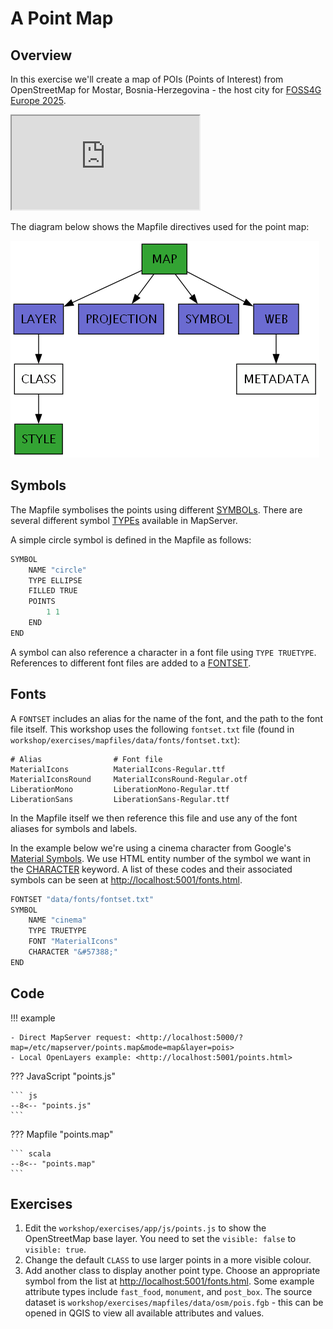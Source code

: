 # A Point Map

## Overview

In this exercise we'll create a map of POIs (Points of Interest) from OpenStreetMap for Mostar, Bosnia-Herzegovina - the host
city for [FOSS4G Europe 2025](https://2025.europe.foss4g.org/).

<div class="map">
  <iframe src="https://geographika.github.io/getting-started-with-mapserver-demo/points.html"></iframe>
</div>

The diagram below shows the Mapfile directives used for the point map:

![Mapfile classes used in the Points map](../assets/images/point-map-classes.png "Mapfile Classes")

## Symbols

The Mapfile symbolises the points using different [SYMBOLs](https://mapserver.org/mapfile/symbol.html). There are several different symbol [TYPEs](https://mapserver.org/mapfile/symbol.html#mapfile-symbol-type) available in MapServer.

A simple circle symbol is defined in the Mapfile as follows:

```scala
SYMBOL
    NAME "circle"
    TYPE ELLIPSE
    FILLED TRUE
    POINTS
        1 1
    END
END
```

A symbol can also reference a character in a font file using `TYPE TRUETYPE`. References to different font files are added to a [FONTSET](https://mapserver.org/mapfile/fontset.html).

## Fonts

A `FONTSET` includes an alias for the name of the font, and the path to the font file itself. This workshop uses the following `fontset.txt` file (found in `workshop/exercises/mapfiles/data/fonts/fontset.txt`):

```
# Alias                # Font file
MaterialIcons          MaterialIcons-Regular.ttf
MaterialIconsRound     MaterialIconsRound-Regular.otf
LiberationMono         LiberationMono-Regular.ttf
LiberationSans         LiberationSans-Regular.ttf
```

In the Mapfile itself we then reference this file and use any of the font aliases for symbols and labels. 

In the example below we're using a
cinema character from Google's [Material Symbols](https://fonts.google.com/icons).
We use HTML entity number of the symbol we want in the [CHARACTER](https://mapserver.org/mapfile/symbol.html#mapfile-symbol-character) keyword.
A list of these codes and their associated symbols can be seen at [http://localhost:5001/fonts.html](http://localhost:5001/fonts.html).

```scala
FONTSET "data/fonts/fontset.txt"
SYMBOL
    NAME "cinema"
    TYPE TRUETYPE
    FONT "MaterialIcons"
    CHARACTER "&#57388;"
END
```

## Code

!!! example

    - Direct MapServer request: <http://localhost:5000/?map=/etc/mapserver/points.map&mode=map&layer=pois>
    - Local OpenLayers example: <http://localhost:5001/points.html>

??? JavaScript "points.js"

    ``` js
    --8<-- "points.js"
    ```

??? Mapfile "points.map"

    ``` scala
    --8<-- "points.map"
    ```

## Exercises

1. Edit the `workshop/exercises/app/js/points.js` to show the OpenStreetMap base layer. You need to set the `visible: false` to `visible: true`.
2. Change the default `CLASS` to use larger points in a more visible colour.
3. Add another class to display another point type. Choose an appropriate symbol from the list at <http://localhost:5001/fonts.html>. Some example attribute types include `fast_food`, `monument`, and `post_box`. The source dataset is `workshop/exercises/mapfiles/data/osm/pois.fgb` - this can be opened in QGIS to view all available attributes and values. 

<!--

If a symbol name doesn't exist:

msDrawMap(): Image handling error. Failed to draw layer named 'pois'. msLoadMSRasterBufferFromFile(): General error message. unable to open file /etc/mapserver/new for reading

E.g.

    STYLE
        SYMBOL "new"
        SIZE 50
        COLOR 0 0 0
    END

A symbol can also point to a SVG image file on disk as in the example below:

```scala
SYMBOL
    NAME "city-hall"
    TYPE SVG
    IMAGE "data/icons/city-hall.svg"
END
```

#### Possible Errors

If SVG symbols are not appearing, ensure they have a width and height set. You can view the contents of an SVG file in a text editor.

```xml
<svg xmlns="http://www.w3.org/2000/svg" width="10" height="10" viewBox="0 0 50 50">
    <path fill="currentColor" d="M7.743 21.8h3.485v22.4h5.229V25h5.229v19.2h5.228...
</svg>
```
-->
